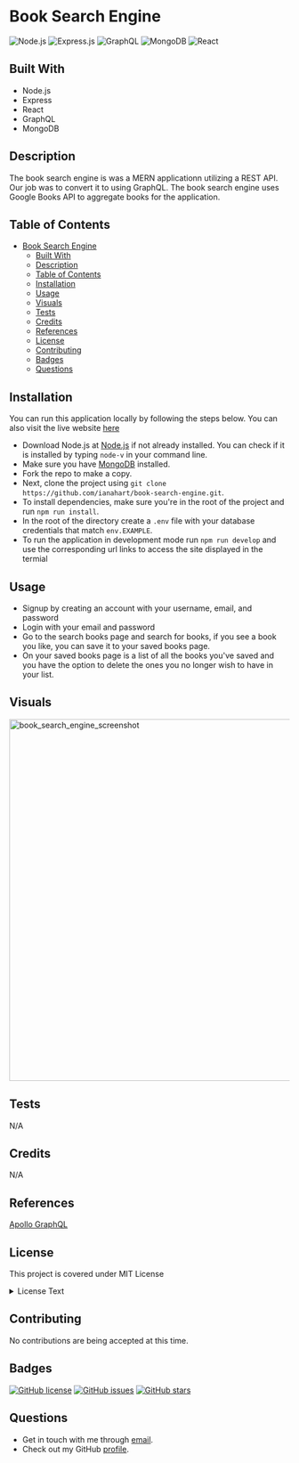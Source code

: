 # Book Search Engine

![Node.js](https://camo.githubusercontent.com/85cba226a1290d078f1a437aa87cb872a5bdb30037fa96b8afcddf163cd5b328/68747470733a2f2f696d672e736869656c64732e696f2f7374617469632f76313f7374796c653d666f722d7468652d6261646765266d6573736167653d4e6f64652e6a7326636f6c6f723d333339393333266c6f676f3d4e6f64652e6a73266c6f676f436f6c6f723d464646464646266c6162656c3d)
![Express.js](https://camo.githubusercontent.com/dd688eaaa262ca0022a159962f55bfd35cababef5df983fb2b3c136e62256b5e/68747470733a2f2f696d672e736869656c64732e696f2f7374617469632f76313f7374796c653d666f722d7468652d6261646765266d6573736167653d4578707265737326636f6c6f723d303030303030266c6f676f3d45787072657373266c6f676f436f6c6f723d464646464646266c6162656c3d)
![GraphQL](https://camo.githubusercontent.com/34fc12e50922c0bad15f0cb4012825e7c110336031781f657ef2e893d6901bb2/68747470733a2f2f696d672e736869656c64732e696f2f7374617469632f76313f7374796c653d666f722d7468652d6261646765266d6573736167653d4772617068514c26636f6c6f723d453130303938266c6f676f3d4772617068514c266c6f676f436f6c6f723d464646464646266c6162656c3d)
![MongoDB](https://camo.githubusercontent.com/57336fa2867efa094d65d48d3122413cf1aca60e77c77ebad92705a98d29f249/68747470733a2f2f696d672e736869656c64732e696f2f7374617469632f76313f7374796c653d666f722d7468652d6261646765266d6573736167653d4d6f6e676f444226636f6c6f723d343741323438266c6f676f3d4d6f6e676f4442266c6f676f436f6c6f723d464646464646266c6162656c3d)
![React](https://camo.githubusercontent.com/e95e1cbdf8a6d197063c7e8765a79deb9b853081012d6e892adb6ac2c364397c/68747470733a2f2f696d672e736869656c64732e696f2f7374617469632f76313f7374796c653d666f722d7468652d6261646765266d6573736167653d526561637426636f6c6f723d323232323232266c6f676f3d5265616374266c6f676f436f6c6f723d363144414642266c6162656c3d)

## Built With

- Node.js
- Express
- React
- GraphQL
- MongoDB

## Description

The book search engine is was a MERN applicationn utilizing a REST API. Our job was to convert it to using GraphQL. The book search engine uses Google Books API to aggregate books for the application.

## Table of Contents

- [Book Search Engine](#book-search-engine)
  - [Built With](#built-with)
  - [Description](#description)
  - [Table of Contents](#table-of-contents)
  - [Installation](#installation)
  - [Usage](#usage)
  - [Visuals](#visuals)
  - [Tests](#tests)
  - [Credits](#credits)
  - [References](#references)
  - [License](#license)
  - [Contributing](#contributing)
  - [Badges](#badges)
  - [Questions](#questions)

## Installation

You can run this application locally by following the steps below. You can also visit the live website [here]()

- Download Node.js at [Node.js](https://nodejs.org/en) if not already installed. You can check if it is installed by typing `node-v` in your command line.
- Make sure you have [MongoDB](https://www.mongodb.com/try/download/community) installed.
- Fork the repo to make a copy.
- Next, clone the project using `git clone https://github.com/ianahart/book-search-engine.git`.
- To install dependencies, make sure you're in the root of the project and run `npm run install`.
- In the root of the directory create a `.env` file with your database credentials that match `env.EXAMPLE`.
- To run the application in development mode run `npm run develop` and use the corresponding url links to access the site displayed in the termial

## Usage

- Signup by creating an account with your username, email, and password
- Login with your email and password
- Go to the search books page and search for books, if you see a book you like, you can save it to your saved books page.
- On your saved books page is a list of all the books you've saved and you have the option to delete the ones you no longer wish to have in your list.

## Visuals

<img width="650" alt="book_search_engine_screenshot" src="https://github.com/ianahart/book-search-engine/assets/29121238/a17f5666-eedb-4c75-bfe0-e4ea8523c042">


## Tests

N/A

## Credits

N/A

## References

[Apollo GraphQL](https://www.apollographql.com/docs/)

## License

This project is covered under MIT License

<details>
  <summary>
    License Text
  </summary>

```

Copyright (c) 2024  Ian Hart

Permission is hereby granted, free of charge, to any person obtaining a copy
of this software and associated documentation files (the "Software"), to deal
in the Software without restriction, including without limitation the rights
to use, copy, modify, merge, publish, distribute, sublicense, and/or sell
copies of the Software, and to permit persons to whom the Software is
furnished to do so, subject to the following conditions:

The above copyright notice and this permission notice shall be included in all
copies or substantial portions of the Software.

THE SOFTWARE IS PROVIDED "AS IS", WITHOUT WARRANTY OF ANY KIND, EXPRESS OR
IMPLIED, INCLUDING BUT NOT LIMITED TO THE WARRANTIES OF MERCHANTABILITY,
FITNESS FOR A PARTICULAR PURPOSE AND NONINFRINGEMENT. IN NO EVENT SHALL THE
AUTHORS OR COPYRIGHT HOLDERS BE LIABLE FOR ANY CLAIM, DAMAGES OR OTHER
LIABILITY, WHETHER IN AN ACTION OF CONTRACT, TORT OR OTHERWISE, ARISING FROM,
OUT OF OR IN CONNECTION WITH THE SOFTWARE OR THE USE OR OTHER DEALINGS IN THE
SOFTWARE.

```

</details>

## Contributing

No contributions are being accepted at this time.

## Badges

[![GitHub license](https://img.shields.io/github/license/ianahart/book-search-engine)](https://github.com/ianahart/book-search-engine/blob/main/LICENSE)
[![GitHub issues](https://img.shields.io/github/issues/ianahart/book-search-engine)](https://github.com/ianahart/book-search-engine/issues)
[![GitHub stars](https://img.shields.io/github/stars/ianahart/book-search-engine)](https://github.com/ianahart/book-search-engine/stargazers)

## Questions

- Get in touch with me through [email](mailto:ianalexhart@gmail.com).
- Check out my GitHub [profile](https://github.com/ianahart).
